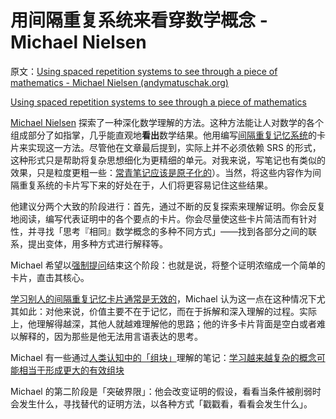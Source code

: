 # 用间隔重复系统来看穿数学概念 - Michael Nielsen

原文：[Using spaced repetition systems to see through a piece of mathematics - Michael Nielsen (andymatuschak.org)](https://notes.andymatuschak.org/zT8XEeFLdnpYheco8XxSicY)

[Using spaced repetition systems to see through a piece of mathematics](https://cognitivemedium.com/srs-mathematics)

[Michael Nielsen](https://notes.andymatuschak.org/z4JuirVwUcoGL4wZ8dM6Los) 探索了一种深化数学理解的方法。这种方法能让人对数学的各个组成部分了如指掌，几乎能直观地**看出**数学结果。他用编写[间隔重复记忆系统](https://notes.andymatuschak.org/z2D1qPwddPktBjpNuwYFVva)的卡片来实现这一方法。尽管他在文章最后提到，实际上并不必须依赖 SRS 的形式，这种形式只是帮助将复杂思想细化为更精细的单元。对我来说，写笔记也有类似的效果，只是粒度更粗一些：[常青笔记应该是原子化的](https://notes.andymatuschak.org/zNUaiGAXp21eorsER1Jm9yU)）。当然，将这些内容作为间隔重复系统的卡片写下来的好处在于，人们将更容易记住这些结果。

他建议分两个大致的阶段进行：首先，通过不断的反复探索来理解证明。你会反复地阅读，编写代表证明中的各个要点的卡片。你会尽量使这些卡片简洁而有针对性，并寻找「思考『相同』数学概念的多种不同方式」——找到各部分之间的联系，提出变体，用多种方式进行解释等。

Michael 希望以[强制提问](https://notes.andymatuschak.org/zJGFwgcC4YLRt6K2vVDFEvR)结束这个阶段：也就是说，将整个证明浓缩成一个简单的卡片，直击其核心。

[学习别人的间隔重复记忆卡片通常是无效的](https://notes.andymatuschak.org/zAPNwLWboaoymgEAPyUwjnT)，Michael 认为这一点在这种情况下尤其如此：对他来说，价值主要不在于记忆，而在于拆解和深入理解的过程。实际上，他理解得越深，其他人就越难理解他的思路；他的许多卡片背面是空白或者难以解释的，因为那些是他无法用言语表达的思考。

Michael 有一些通过[人类认知中的「组块」](https://notes.andymatuschak.org/zXxUPAFZBthh97wAKBEj7Tq)理解的笔记：[学习越来越复杂的概念可能相当于形成更大的有效组块](https://notes.andymatuschak.org/z8VFVdTR19snWjFMxnyNabBCbmeoWrQ287TdT)

Michael 的第二阶段是「突破界限」：他会改变证明的假设，看看当条件被削弱时会发生什么，寻找替代的证明方法，以各种方式「戳戳看，看看会发生什么」。